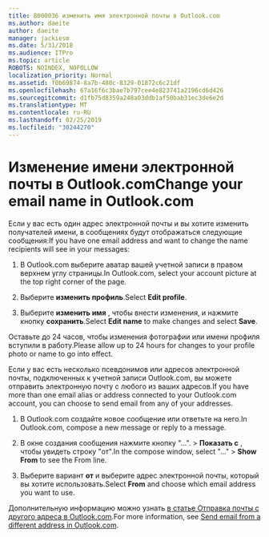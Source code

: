 ```yaml
---
title: 8000036 изменить имя электронной почты в Outlook.com
ms.author: daeite
author: daeite
manager: jackiesm
ms.date: 5/31/2018
ms.audience: ITPro
ms.topic: article
ROBOTS: NOINDEX, NOFOLLOW
localization_priority: Normal
ms.assetid: f0b69874-8a7b-480c-8329-01872c6c21df
ms.openlocfilehash: 67a16f6c3bae7b797cee4e823741a2196cd6d426
ms.sourcegitcommit: d1fb75d8359a248a03ddb1af50bab31ec3de6e2d
ms.translationtype: MT
ms.contentlocale: ru-RU
ms.lasthandoff: 02/25/2019
ms.locfileid: "30244270"
---
```

# <a name="change-your-email-name-in-outlookcom"></a><span data-ttu-id="705b1-102">Изменение имени электронной почты в Outlook.com</span><span class="sxs-lookup"><span data-stu-id="705b1-102">Change your email name in Outlook.com</span></span>

<span data-ttu-id="705b1-103">Если у вас есть один адрес электронной почты и вы хотите изменить получателей имени, в сообщениях будут отображаться следующие сообщения:</span><span class="sxs-lookup"><span data-stu-id="705b1-103">If you have one email address and want to change the name recipients will see in your messages:</span></span>
  
1. <span data-ttu-id="705b1-104">В Outlook.com выберите аватар вашей учетной записи в правом верхнем углу страницы.</span><span class="sxs-lookup"><span data-stu-id="705b1-104">In Outlook.com, select your account picture at the top right corner of the page.</span></span>
    
2. <span data-ttu-id="705b1-105">Выберите **изменить профиль**.</span><span class="sxs-lookup"><span data-stu-id="705b1-105">Select **Edit profile**.</span></span> 
    
3. <span data-ttu-id="705b1-106">Выберите **изменить имя** , чтобы внести изменения, и нажмите кнопку **сохранить**.</span><span class="sxs-lookup"><span data-stu-id="705b1-106">Select **Edit name** to make changes and select **Save**.</span></span> 
    
<span data-ttu-id="705b1-107">Оставьте до 24 часов, чтобы изменения фотографии или имени профиля вступили в работу.</span><span class="sxs-lookup"><span data-stu-id="705b1-107">Please allow up to 24 hours for changes to your profile photo or name to go into effect.</span></span>
  
<span data-ttu-id="705b1-108">Если у вас есть несколько псевдонимов или адресов электронной почты, подключенных к учетной записи Outlook.com, вы можете отправить электронную почту с любого из ваших адресов.</span><span class="sxs-lookup"><span data-stu-id="705b1-108">If you have more than one email alias or address connected to your Outlook.com account, you can choose to send email from any of your addresses.</span></span>
  
1. <span data-ttu-id="705b1-109">В Outlook.com создайте новое сообщение или ответьте на него.</span><span class="sxs-lookup"><span data-stu-id="705b1-109">In Outlook.com, compose a new message or reply to a message.</span></span>
    
2. <span data-ttu-id="705b1-110">В окне создания сообщения нажмите кнопку "...". \> **Показать с** , чтобы увидеть строку "от".</span><span class="sxs-lookup"><span data-stu-id="705b1-110">In the compose window, select "..." \> **Show From** to see the From line.</span></span> 
    
3. <span data-ttu-id="705b1-111">Выберите вариант **от** и выберите адрес электронной почты, который вы хотите использовать.</span><span class="sxs-lookup"><span data-stu-id="705b1-111">Select **From** and choose which email address you want to use.</span></span> 
    
<span data-ttu-id="705b1-112">Дополнительную информацию можно узнать [в статье Отправка почты с другого адреса в Outlook.com](https://go.microsoft.com/fwlink/p/?linkid=2001701&amp;clcid=0x409).</span><span class="sxs-lookup"><span data-stu-id="705b1-112">For more information, see [Send email from a different address in Outlook.com](https://go.microsoft.com/fwlink/p/?linkid=2001701&amp;clcid=0x409).</span></span>
  

